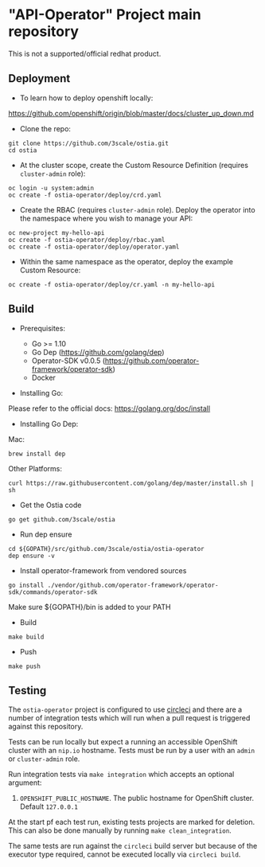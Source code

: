# "API-Operator" Project main repository

This is not a supported/official redhat product.

## Deployment

* To learn how to deploy openshift locally:

<https://github.com/openshift/origin/blob/master/docs/cluster_up_down.md>

* Clone the repo:

```
git clone https://github.com/3scale/ostia.git
cd ostia
```

* At the cluster scope, create the Custom Resource Definition (requires `cluster-admin` role):

```
oc login -u system:admin
oc create -f ostia-operator/deploy/crd.yaml
```

* Create the RBAC (requires `cluster-admin` role). Deploy the operator into the namespace where you wish to manage your API:

```
oc new-project my-hello-api
oc create -f ostia-operator/deploy/rbac.yaml
oc create -f ostia-operator/deploy/operator.yaml
```

* Within the same namespace as the operator, deploy the example Custom Resource:

```
oc create -f ostia-operator/deploy/cr.yaml -n my-hello-api
```

## Build

* Prerequisites:
  * Go >= 1.10
  * Go Dep (<https://github.com/golang/dep>)
  * Operator-SDK v0.0.5 (<https://github.com/operator-framework/operator-sdk>)
  * Docker

* Installing Go:

Please refer to the official docs: <https://golang.org/doc/install>

* Installing Go Dep:

Mac:

```
brew install dep
```

Other Platforms:

```
curl https://raw.githubusercontent.com/golang/dep/master/install.sh | sh
```

* Get the Ostia code

```
go get github.com/3scale/ostia
```

* Run dep ensure

```
cd ${GOPATH}/src/github.com/3scale/ostia/ostia-operator
dep ensure -v
```

* Install operator-framework from vendored sources

```
go install ./vendor/github.com/operator-framework/operator-sdk/commands/operator-sdk
```

Make sure ${GOPATH}/bin is added to your PATH

* Build

```
make build
```

* Push

```
make push
```

## Testing

The `ostia-operator` project is configured to use [circleci](https://circleci.com) and there are a number of integration tests
which will run when a pull request is triggered against this repository.

Tests can be run locally but expect a running an accessible OpenShift cluster with an `nip.io` hostname.
Tests must be run by a user with an `admin` or `cluster-admin` role.

Run integration tests via `make integration` which accepts an optional argument:
1. `OPENSHIFT_PUBLIC_HOSTNAME`. The public hostname for OpenShift cluster. Default `127.0.0.1`

At the start pf each test run, existing tests projects are marked for deletion. This can also be done manually by
running `make clean_integration`.

The same tests are run against the `circleci` build server but because of the executor type required, cannot be executed locally via `circleci build`.
